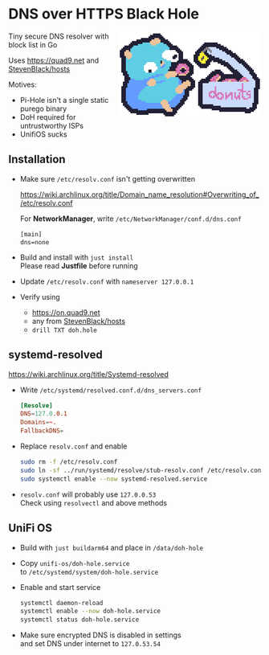 # DNS over HTTPS Black Hole

<img align="right" src="gopher.png" />

Tiny secure DNS resolver with block list in Go

Uses https://quad9.net and [StevenBlack/hosts](https://raw.githubusercontent.com/StevenBlack/hosts/master/hosts)

Motives:

-   Pi-Hole isn't a single static purego binary
-   DoH required for untrustworthy ISPs
-   UnifiOS sucks

## Installation

-   Make sure `/etc/resolv.conf` isn't getting overwritten

    https://wiki.archlinux.org/title/Domain_name_resolution#Overwriting_of_/etc/resolv.conf

    For **NetworkManager**, write `/etc/NetworkManager/conf.d/dns.conf`

    ```
    [main]
    dns=none
    ```

-   Build and install with `just install`<br/>
    Please read **Justfile** before running

-   Update `/etc/resolv.conf` with `nameserver 127.0.0.1`

-   Verify using

    -   https://on.quad9.net
    -   any from [StevenBlack/hosts](https://raw.githubusercontent.com/StevenBlack/hosts/master/hosts)
    -   `drill TXT doh.hole`

## systemd-resolved

https://wiki.archlinux.org/title/Systemd-resolved

-   Write `/etc/systemd/resolved.conf.d/dns_servers.conf`

    ```conf
    [Resolve]
    DNS=127.0.0.1
    Domains=~.
    FallbackDNS=
    ```

-   Replace `resolv.conf` and enable

    ```bash
    sudo rm -f /etc/resolv.conf
    sudo ln -sf ../run/systemd/resolve/stub-resolv.conf /etc/resolv.conf
    sudo systemctl enable --now systemd-resolved.service
    ```

-   `resolv.conf` will probably use `127.0.0.53`<br/>
    Check using `resolvectl` and above methods

## UniFi OS

-   Build with `just buildarm64` and place in `/data/doh-hole`

-   Copy `unifi-os/doh-hole.service`<br/>
    to `/etc/systemd/system/doh-hole.service`

-   Enable and start service

    ```bash
    systemctl daemon-reload
    systemctl enable --now doh-hole.service
    systemctl status doh-hole.service
    ```

-   Make sure encrypted DNS is disabled in settings<br/>
    and set DNS under internet to `127.0.53.54`
